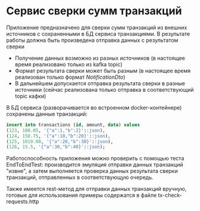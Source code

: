 # Сервис сверки сумм транзакций

Приложение предназначено для сверки сумм транзакций из внешних источников с сохраненными в БД 
сервиса транзакциями. В результате работы должна быть произведена отправка данных с результатом сверки

* Получение данных возможно из разных источников (в настоящее время реализовано только из kafka topic)
* Формат результата сверки может быть разным (в настоящее время реализован только 
  формат _NotificationDto_)
* В дальнейшем допускается отправка результата сверки в разные источники (сейчас реализована
  только отправка в соответствующий topic кафки)

В БД сервиса (разворачивается во встроенном docker-контейнере) сохранены данные транзакций:

```sql
insert into transactions (id, amount, data) values
(123, 100.05, '{"a":1,"b":2}'::json),
(124, 150.75, '{"a":10,"b":20}'::json),
(125, 1010.00, '{"a":20,"b":30}'::json),
(126, 15.5, '{"a":30,"b":40}'::json);
```

Работоспособность приложения можно проверить с помощью теста EndToEndTest: 
производится эмуляция отправки данных транзакций "извне", а затем выполняется проверка 
данных результата сверки транзакций, отправленных в соответствующую очередь.

Также имеется rest-метод для отправки данных транзакций вручную, готовые для использования примеры 
содержатся в файле tx-check-requests.http